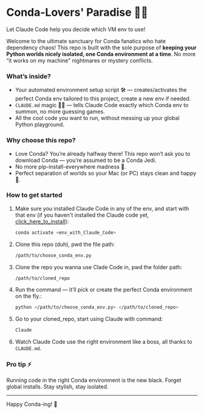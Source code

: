 # Conda-Lovers' Paradise 🐍🌴
Let Claude Code help you decide which VM env to use!

Welcome to the ultimate sanctuary for Conda fanatics who hate dependency chaos! This repo is built with the sole purpose of **keeping your Python worlds nicely isolated, one Conda environment at a time**. No more “it works on my machine” nightmares or mystery conflicts.

### What’s inside?

- Your automated environment setup script 🛠️ — creates/activates the perfect Conda env tailored to this project, create a new env if needed.
- `CLAUDE.md` magic 🧙‍♂️ — tells Claude Code exactly which Conda env to summon, no more guessing games.
- All the cool code you want to run, without messing up your global Python playground.

### Why choose this repo?

- Love Conda? You’re already halfway there! This repo won’t ask you to download Conda — you’re assumed to be a Conda Jedi.
- No more pip-install-everywhere madness 🤪.
- Perfect separation of worlds so your Mac (or PC) stays clean and happy 🧼.

### How to get started

1. Make sure you installed Claude Code in any of the env, and start with that env (if you haven't installed the Claude code yet, [click_here_to_install](https://docs.anthropic.com/en/docs/claude-code/quickstart)): 
    ```bash
    conda activate <env_with_Claude_Code>

2. Clone this repo (duh), pwd the file path:
   
   ```bash
   /path/to/choose_conda_env.py
3. Clone the repo you wanna use Clade Code in, pwd the folder path:
   ```bash
   /path/to/cloned_repo
4. Run the command — it’ll pick or create the perfect Conda environment on the fly.:
   ```bash
   python </path/to/choose_conda_env.py> </path/to/cloned_repo>
5. Go to your cloned_repo, start using Claude with command:
   ```bash
   Claude
6. Watch Claude Code use the right environment like a boss, all thanks to `CLAUDE.md`.

### Pro tip ⚡

Running code in the right Conda environment is the new black. Forget global installs. Stay stylish, stay isolated.

---


Happy Conda-ing! 🚀
